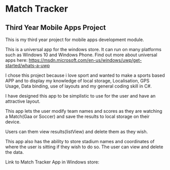 # Match Tracker
## Third Year Mobile Apps Project

This is my third year project for mobile apps development module. 

This is a universal app for the windows store. It can run on many platforms such as Windows 10 and Windows Phone.
Find out more about universal apps here:
https://msdn.microsoft.com/en-us/windows/uwp/get-started/whats-a-uwp

I chose this project because i love sport and wanted to make a sports based APP and to display my knowledge of local storage, Localisation, GPS Usage, Data binding, use of layouts and my general coding skill in C#.

I have designed this app to be simplistic to use for the user and have an attractive layout.

This app lets the user modify team names and scores as they are watching a Match(Gaa or Soccer) and save the results to local storage on their device.

Users can them view results(listView) and delete them as they wish.

This app also has the ability to store stadium names and coordinates of where the user is sitting if they wish to do so.
The user can view and delete the data.

Link to Match Tracker App in Windows store:
